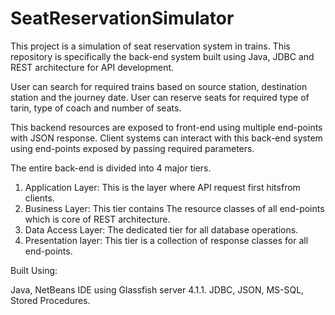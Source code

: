 # SeatReservationSimulator

This project is a simulation of seat reservation system in trains. This repository is specifically the back-end system built using Java,
JDBC and REST architecture for API development.

User can search for required trains based on source station, destination station and the journey date.
User can reserve seats for required type of tarin, type of coach and number of seats.

This backend resources are exposed to front-end using multiple end-points with JSON response.
Client systems can interact with this back-end system using end-points exposed by passing required parameters.

The entire back-end is divided into 4 major tiers.
1. Application Layer: This is the layer where API request first hitsfrom clients.
2. Business Layer: This tier contains The resource classes of all end-points which is core of REST architecture.
3. Data Access Layer: The dedicated tier for all database operations.
4. Presentation layer: This tier is a collection of response classes for all end-points.

Built Using:

Java, NetBeans IDE using Glassfish server 4.1.1.
JDBC, JSON, MS-SQL, Stored Procedures.
